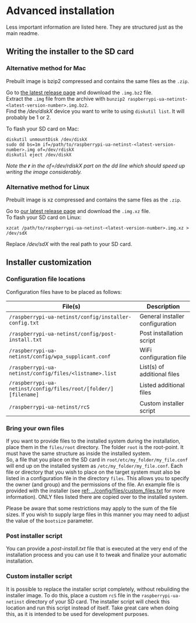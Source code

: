 # Advanced installation
Less important information are listed here. They are structured just as the main readme.

## Writing the installer to the SD card

### Alternative method for Mac
Prebuilt image is bzip2 compressed and contains the same files as the `.zip`.

Go to [the latest release page](https://github.com/FooDeas/raspberrypi-ua-netinst/releases/latest) and download the `.img.bz2` file.  
Extract the `.img` file from the archive with `bunzip2 raspberrypi-ua-netinst-<latest-version-number>.img.bz2`.  
Find the _/dev/diskX_ device you want to write to using `diskutil list`. It will probably be 1 or 2.  

To flash your SD card on Mac:

    diskutil unmountDisk /dev/diskX
    sudo dd bs=1m if=/path/to/raspberrypi-ua-netinst-<latest-version-number>.img of=/dev/rdiskX
    diskutil eject /dev/diskX

_Note the **r** in the of=/dev/rdiskX part on the dd line which should speed up writing the image considerably._

### Alternative method for Linux
Prebuilt image is xz compressed and contains the same files as the `.zip`.

Go to [our latest release page](https://github.com/FooDeas/raspberrypi-ua-netinst/releases/latest) and download the `.img.xz` file.  
To flash your SD card on Linux:

    xzcat /path/to/raspberrypi-ua-netinst-<latest-version-number>.img.xz > /dev/sdX

Replace _/dev/sdX_ with the real path to your SD card.

## Installer customization

### Configuration file locations
Configuration files have to be placed as follows:

| File(s) | Description |
|-----------------------------------------------------------------|---------------------------------|
| `/raspberrypi-ua-netinst/config/installer-config.txt` | General installer configuration |
| `/raspberrypi-ua-netinst/config/post-install.txt` | Post installation script |
| `/raspberrypi-ua-netinst/config/wpa_supplicant.conf` | WiFi configuration file |
| `/raspberrypi-ua-netinst/config/files/<listname>.list` | List(s) of additional files |
| `/raspberrypi-ua-netinst/config/files/root/[folder/][filename]` | Listed additional files |
| `/raspberrypi-ua-netinst/rcS` | Custom installer script |

### Bring your own files
If you want to provide files to the installed system during the installation, place them in the `files/root` directory. The folder `root` is the root-point. It must have the same structure as inside the installed system.  
So, a file that you place on the SD card in `root/etc/my_folder/my_file.conf` will end up on the installed system as `/etc/my_folder/my_file.conf`.
Each file or directory that you wish to place on the target system must also be listed in a configuration file in the directory `files`. This allows you to specify the owner (and group) and the permissions of the file. An example file is provided with the installer (see [ref: ../config/files/custom_files.txt](../config/files/custom_files.txt) for more information). ONLY files listed there are copied over to the installed system.

Please be aware that some restrictions may apply to the sum of the file sizes. If you wish to supply large files in this manner you may need to adjust the value of the `bootsize` parameter.

### Post installer script
You can provide a _post-install.txt_ file that is executed at the very end of the installation process and you can use it to tweak and finalize your automatic installation.

### Custom installer script
It is possible to replace the installer script completely, without rebuilding the installer image. To do this, place a custom `rcS` file in the `raspberrypi-ua-netinst` directory of your SD card. The installer script will check this location and run this script instead of itself. Take great care when doing this, as it is intended to be used for development purposes.
